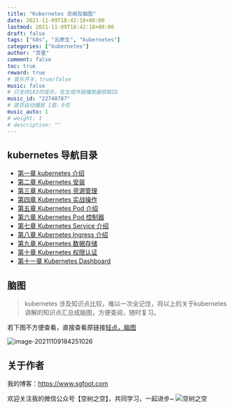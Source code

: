 ```yaml
---
title: "Kubernetes 总纲及脑图"
date: 2021-11-09T18:42:18+08:00
lastmod: 2021-11-09T18:42:18+08:00
draft: false
tags: ["k8s", "云原生", "kubernetes"]
categories: ["kubernetes"]
author: "百里"
comment: false
toc: true
reward: true
# 音乐开关，true/false
music: false
# 只支持163的音乐，在生成外链播放器获取ID
music_id: "22748787"
# 是否自动播放 1是，0否
music_auto: 1
# weight: 1
# description: ""
---
```




## kubernetes 导航目录

- [第一章 kubernetes 介绍](https://sgfoot.com/k8s-intro.html)
- [第二章 Kubernetes 安装](https://sgfoot.com/k8s-install.html)
- [第三章 Kubernetes 资源管理](https://sgfoot.com/k8s-resource.html)
- [第四章 Kubernetes 实战操作](https://sgfoot.com/k8s-operation.html)
- [第五章 Kubernetes Pod 介绍](https://sgfoot.com/k8s-pod.html)
- [第六章 Kubernetes Pod 控制器](https://sgfoot.com/k8s-pod-controller.html)
- [第七章 Kubernetes Service 介绍](https://sgfoot.com/k8s-service.html)
- [第八章 Kubernetes Ingress 介绍](https://sgfoot.com/k8s-ingress.html)
- [第九章 Kubernetes 数据存储](https://sgfoot.com/k8s-storage.html)
- [第十章 Kubernetes 权限认证](https://sgfoot.com/k8s-permission.html)
- [第十一章 Kubernetes Dashboard](https://sgfoot.com/k8s-dashboard.html)

## 脑图

> kubernetes 涉及知识点比较，难以一次全记住，将以上的关于kubernetes 讲解的知识点汇总成脑图，方便查阅，随时复习。

若下图不方便查看，直接查看原链接[轻点，脑图](https://www.mubucm.com/doc/4vvLrwlmuSC)

![image-20211109184251026](https://cdn.jsdelivr.net/gh/yezihack/assets@master/b/image-20211109184251026.png?imageslim)













## 关于作者
我的博客：https://www.sgfoot.com

欢迎关注我的微信公众号【空树之空】，共同学习，一起进步~
![空树之空](https://cdn.jsdelivr.net/gh/yezihack/assets@master/b/20210122112114.png?imageslim)